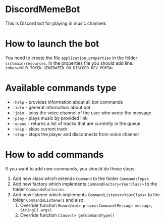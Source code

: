 # DiscordMemeBot
This is Discord bot for playing in music channels

# How to launch the bot
You need to create the file `application.properties` in the folder `src\main\resources`. In the properties file you should add line:
`token=YOUR_TOKEN_GENERATED_ON_DISCORD_DEV_PORTAL`

# Available commands type
- `!help` - provides information about all bot commands
- `!info` - general information about bot
- `!join` - joins the voice channel of the user who wrote the message
- `!play` - plays music by provided link
- `!queue` - returns a list of tracks that are currently in the queue
- `!skip` - skips current track
- `!stop` - stops the player and disconnects from voice channel

# How to add commands
If you want to add new commands, you should do these steps:
1. Add new class which extends `Command` to the folder `CommandsTypes`
2. Add new factory which implements `CommandFactory<YourClass>` to the folder `CommandsFactories`
3. Add new listener which implements `CommandListener<YourClass>` to the folder `CommandsListeners` and also:
   1. Override function `Mono<Void> processCommand(Message message, String[] args)`
   2. Override function `Class<T> getCommandType()` 

